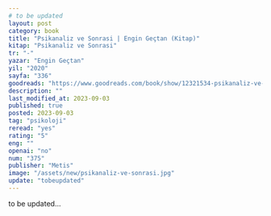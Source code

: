 ```yaml
---
# to be updated
layout: post
category: book
title: "Psikanaliz ve Sonrasi | Engin Geçtan (Kitap)"
kitap: "Psikanaliz ve Sonrasi"
tr: "-"
yazar: "Engin Geçtan"
yil: "2020"
sayfa: "336"
goodreads: "https://www.goodreads.com/book/show/12321534-psikanaliz-ve-sonras"
description: ""
last_modified_at: 2023-09-03
published: true
posted: 2023-09-03
tag: "psikoloji"
reread: "yes"
rating: "5"
eng: ""
openai: "no"
num: "375"
publisher: "Metis"
image: "/assets/new/psikanaliz-ve-sonrasi.jpg"
update: "tobeupdated"
---
```


to be updated...
